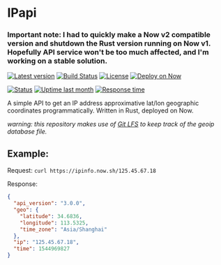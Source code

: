 # IPapi

### Important note: I had to quickly make a Now v2 compatible version and shutdown the Rust version running on Now v1. Hopefully API service won't be too much affected, and I'm working on a stable solution.

[![Latest version](https://badgen.net/github/release/GitSquared/ipapi/stable)](https://github.com/GitSquared/ipapi/releases) [![Build Status](https://travis-ci.org/GitSquared/ipapi.svg?branch=master)](https://travis-ci.org/GitSquared/ipapi) [![License](https://badgen.net/github/license/GitSquared/ipapi)](https://github.com/GitSquared/ipapi/blob/master/LICENSE) [![Deploy on Now](https://badgen.net/badge/%E2%96%B2/$%20now%20GitSquared%2Fipapi/222)](https://zeit.co/now)

[![Status](https://badgen.net/uptime-robot/status/m780808113-bb87869d57d6e78dcf1163a3)](https://stats.uptimerobot.com/l783guwKl) [![Uptime last month](https://badgen.net/uptime-robot/month/m780808113-bb87869d57d6e78dcf1163a3)](https://stats.uptimerobot.com/l783guwKl) [![Response time](https://badgen.net/uptime-robot/response/m780808113-bb87869d57d6e78dcf1163a3)](https://stats.uptimerobot.com/l783guwKl)

A simple API to get an IP address approximative lat/lon geographic coordinates programmatically. Written in Rust, deployed on Now.

*warning: this repository makes use of [Git LFS](https://git-lfs.github.com) to keep track of the geoip database file.*

## Example:

Request:
`curl https://ipinfo.now.sh/125.45.67.18`

Response:
```json
{
  "api_version": "3.0.0",
  "geo": {
    "latitude": 34.6836,
    "longitude": 113.5325,
    "time_zone": "Asia/Shanghai"
  },
  "ip": "125.45.67.18",
  "time": 1544969827
}
```
